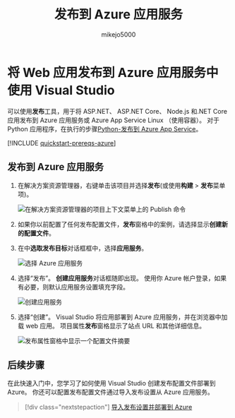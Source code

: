 ﻿---
title: 发布到 Azure 应用服务
ms.custom: ''
ms.date: 06/22/2018
ms.technology: vs-ide-deployment
ms.topic: quickstart
helpviewer_keywords:
- deployment, website
ms.assetid: fc82b1f1-d342-4b82-9a44-590479f0a895
author: mikejo5000
ms.author: mikejo
manager: douge
ms.workload:
- azure
ms.openlocfilehash: 7761164182188366425a81518f3d0513361b6f19
ms.sourcegitcommit: 8ee7efb70a1bfebcb6dd9855b926a4ff043ecf35
ms.translationtype: MT
ms.contentlocale: zh-CN
ms.lasthandoff: 07/17/2018
ms.locfileid: "39077838"
---
# <a name="publish-a-web-app-to-azure-app-service-using-visual-studio"></a>将 Web 应用发布到 Azure 应用服务中使用 Visual Studio

可以使用**发布**工具，用于将 ASP.NET、 ASP.NET Core、 Node.js 和.NET Core 应用发布到 Azure 应用服务或 Azure App Service Linux （使用容器）。 对于 Python 应用程序，在执行的步骤[Python-发布到 Azure App Service](../python/publishing-python-web-applications-to-azure-from-visual-studio.md)。

[!INCLUDE [quickstart-prereqs-azure](includes/quickstart-prereqs-azure.md)]

## <a name="publish-to-azure-app-service"></a>发布到 Azure 应用服务

1. 在解决方案资源管理器，右键单击该项目并选择**发布**(或使用**构建** > **发布**菜单项)。

    ![在解决方案资源管理器的项目上下文菜单上的 Publish 命令](../deployment/media/quickstart-publish.png "选择发布")

1. 如果你以前配置了任何发布配置文件，**发布**窗格中的案例，请选择显示**创建新的配置文件**。

1. 在中**选取发布目标**对话框框中，选择**应用服务**。

    ![选择 Azure 应用服务](../deployment/media/quickstart-publish-azure.png "选择 Azure 应用服务")

1. 选择“发布”。 **创建应用服务**对话框随即出现。 使用你 Azure 帐户登录，如果有必要，则默认应用服务设置填充字段。

    ![创建应用服务](../deployment/media/quickstart-publish-settings-app-service.png "创建 Azure 应用服务")

1. 选择“创建”。 Visual Studio 将应用部署到 Azure 应用服务，并在浏览器中加载 web 应用。 项目属性**发布**窗格显示了站点 URL 和其他详细信息。

    ![发布属性窗格中显示一个配置文件摘要](../deployment/media/quickstart-publish-app-service-summary.png)

## <a name="next-steps"></a>后续步骤

在此快速入门中，您学习了如何使用 Visual Studio 创建发布配置文件部署到 Azure。 你还可以配置发布配置文件通过导入发布设置从 Azure 应用服务。

> [!div class="nextstepaction"]
> [导入发布设置并部署到 Azure](tutorial-import-publish-settings-azure.md)
